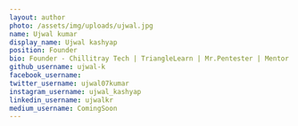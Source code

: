 ```yaml
---
layout: author
photo: /assets/img/uploads/ujwal.jpg
name: Ujwal kumar
display_name: Ujwal kashyap
position: Founder
bio: Founder - Chillitray Tech | TriangleLearn | Mr.Pentester | Mentor - Atal Innovation Mission [NITI Ayog, Govt of India] | Security Researcher & Trainer [Found & Mitigated vulnerabilities in 150+ organizations including fortune 500 & several government(s) assets] & Trained/Mentored more than 200+ professionals in Cyber Sec | Developer | Growth Hacker | Lead- GLUG MVIT | Mozillian | MSP | Public speaker & Motivator | Dreamer
github_username: ujwal-k
facebook_username: 
twitter_username: ujwal07kumar
instagram_username: ujwal_kashyap
linkedin_username: ujwalkr
medium_username: ComingSoon
---
```


